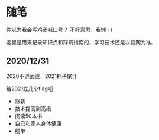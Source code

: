 # 随笔

你以为我会写鸡汤喊口号？ 不好意思，我懒 : )

这里是用来记录知识点和踩坑指南的，学习技术还是以官网为准。

## 2020/12/31

2020不讲武德，2021耗子尾汁

给2021立几个flag吧

+ 涨薪
+ 技术提高到高级
+ 阅读50本书
+ 自己和家人身体健康
+ 脱单
